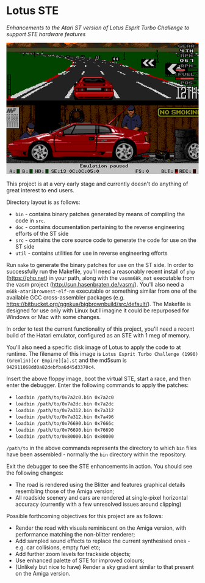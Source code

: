 # Lotus STE

_Enhancements to the Atari ST version of Lotus Esprit Turbo Challenge to support STE hardware features_

![Screenshot of current progress](https://github.com/jonathanopalise/lotus-ste/blob/master/screenshot.png)

This project is at a very early stage and currently doesn't do anything of great interest to end users.

Directory layout is as follows:

* `bin` - contains binary patches generated by means of compiling the code in `src`.
* `doc` - contains documentation pertaining to the reverse engineering efforts of the ST side
* `src` - contains the core source code to generate the code for use on the ST side
* `util` - contains utilities for use in reverse engineering efforts

Run `make` to generate the binary patches for use on the ST side. In order to successfully run the Makefile, you'll need a reasonably recent install of `php` (https://php.net) in your path, along with the `vasmm68k_mot` executable from the vasm project (http://sun.hasenbraten.de/vasm/). You'll also need a `m68k-ataribrownest-elf-nm` executable or something similar from one of the available GCC cross-assembler packages (e.g. https://bitbucket.org/ggnkua/bigbrownbuild/src/default/). The Makefile is designed for use only with Linux but I imagine it could be repurposed for Windows or Mac with some changes.

In order to test the current functionality of this project, you'll need a recent build of the Hatari emulator, configured as an STE with 1 meg of memory.

You'll also need a specific disk image of Lotus to apply the code to at runtime. The filename of this image is `Lotus Esprit Turbo Challenge (1990)(Gremlin)[cr Empire][a].st` and the md5sum is `942911068dd0a82debfba6d45d3370c4`.

Insert the above floppy image, boot the virtual STE, start a race, and then enter the debugger. Enter the following commands to apply the patches:

* `loadbin /path/to/0x7a2c0.bin 0x7a2c0`
* `loadbin /path/to/0x7a2dc.bin 0x7a2dc`
* `loadbin /path/to/0x7a312.bin 0x7a312`
* `loadbin /path/to/0x7a312.bin 0x7a496`
* `loadbin /path/to/0x76690.bin 0x7666c`
* `loadbin /path/to/0x76690.bin 0x76690`
* `loadbin /path/to/0x80000.bin 0x80000`

`/path/to` in the above commands represents the directory to which `bin` files have been assembled - normally the `bin` directory within the repository.

Exit the debugger to see the STE enhancements in action. You should see the following changes:

* The road is rendered using the Blitter and features graphical details resembling those of the Amiga version;
* All roadside scenery and cars are rendered at single-pixel horizontal accuracy (currently with a few unresolved issues around clipping)

Possible forthcoming objectives for this project are as follows:

* Render the road with visuals reminiscent on the Amiga version, with performance matching the non-blitter renderer;
* Add sampled sound effects to replace the current synthesised ones - e.g. car collisions, empty fuel etc;
* Add further zoom levels for trackside objects;
* Use enhanced palette of STE for improved colours;
* (Unlikely but nice to have) Render a sky gradient similar to that present on the Amiga version. 
